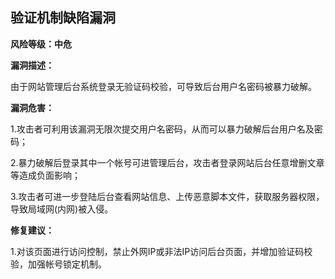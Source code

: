 ## 验证机制缺陷漏洞

**风险等级：中危**

**漏洞描述：**

由于网站管理后台系统登录无验证码校验，可导致后台用户名密码被暴力破解。

**漏洞危害：**

1.攻击者可利用该漏洞无限次提交用户名密码，从而可以暴力破解后台用户名及密码；

2.暴力破解后登录其中一个帐号可进管理后台，攻击者登录网站后台任意增删文章等造成负面影响；

3.攻击者可进一步登陆后台查看网站信息、上传恶意脚本文件，获取服务器权限，导致局域网(内网)被入侵。

**修复建议：**

1.对该页面进行访问控制，禁止外网IP或非法IP访问后台页面，并增加验证码校验，加强帐号锁定机制。